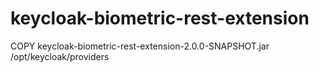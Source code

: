 # keycloak-biometric-rest-extension
COPY keycloak-biometric-rest-extension-2.0.0-SNAPSHOT.jar /opt/keycloak/providers
